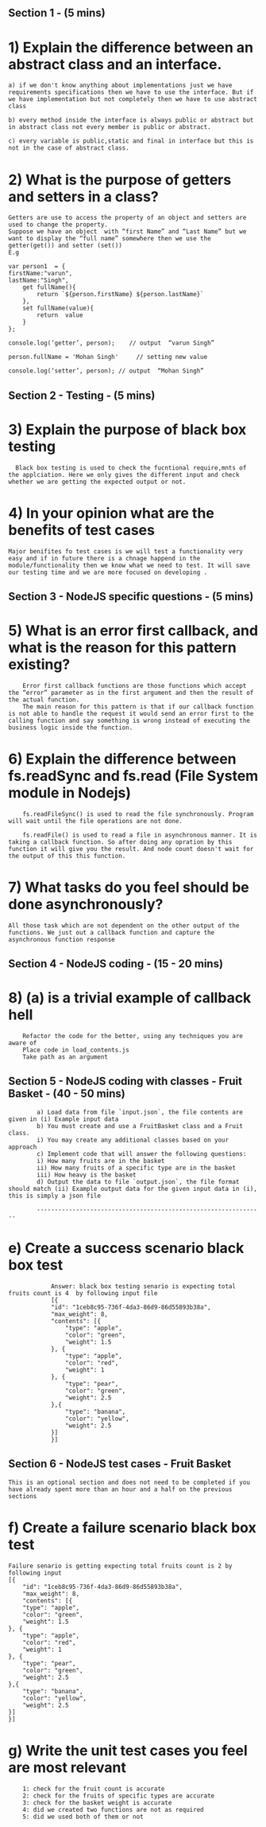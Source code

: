 ## Section 1 - (5 mins)
# 1) Explain the difference between an abstract class and an interface.
 
    a) if we don't know anything about implementations just we have requirements specifications then we have to use the interface. But if we have implementation but not completely then we have to use abstract class
	
    b) every method inside the interface is always public or abstract but in abstract class not every member is public or abstract.
	
    c) every variable is public,static and final in interface but this is not in the case of abstract class.

# 2) What is the purpose of getters and setters in a class?

	Getters are use to access the property of an object and setters are used to change the property. 
	Suppose we have an object  with “first Name” and “Last Name” but we want to display the “full name” somewhere then we use the getter(get()) and setter (set())  
    E.g 

    var person1  = {
    firstName:"varun",
    lastName:"Singh",
        get fullName(){
            return `${person.firstName} ${person.lastName}`
        },
        set fullName(value){
            return  value  
        }
    };

    console.log(‘getter’, person);    // output  “varun Singh”

    person.fullName = 'Mohan Singh'     // setting new value

    console.log(‘setter’, person); // output  “Mohan Singh”


	
## Section 2 - Testing - (5 mins)

# 3) Explain the purpose of black box testing
	 
      Black box testing is used to check the fucntional require,mnts of the applciation. Here we only gives the different input and check whether we are getting the expected output or not. 

# 4) In your opinion what are the benefits of test cases
	
	Major benifites fo test cases is we will test a functionality very easy and if in future there is a chnage happend in the module/functionality then we know what we need to test. It will save our testing time and we are more focused on developing . 

## Section 3 - NodeJS specific questions - (5 mins)
   # 5) What is an error first callback, and what is the reason for this pattern existing?
	
        Error first callback functions are those functions which accept the “error” parameter as in the first argument and then the result of the actual function. 
        The main reason for this pattern is that if our callback function is not able to handle the request it would send an error first to the calling function and say something is wrong instead of executing the business logic inside the function. 


   # 6) Explain the difference between fs.readSync and fs.read (File System module in Nodejs)
        
        fs.readFileSync() is used to read the file synchronously. Program will wait until the file operations are not done. 

        fs.readFile() is used to read a file in asynchronous manner. It is taking a callback function. So after doing any opration by this function it will give you the result. And node count doesn't wait for the output of this this function.  
   # 7) What tasks do you feel should be done asynchronously?

	All those task which are not dependent on the other output of the functions. We just out a callback function and capture the asynchronous function response

## Section 4 - NodeJS coding - (15 - 20 mins)

   # 8) (a) is a trivial example of callback hell
        Refactor the code for the better, using any techniques you are aware of
        Place code in load_contents.js
        Take path as an argument

## Section 5 - NodeJS coding with classes - Fruit Basket - (40 - 50 mins)
            a) Load data from file `input.json`, the file contents are given in (i) Example input data
            b) You must create and use a FruitBasket class and a Fruit class.
            i) You may create any additional classes based on your approach 
            c) Implement code that will answer the following questions:
            i) How many fruits are in the basket
            ii) How many fruits of a specific type are in the basket
            iii) How heavy is the basket
            d) Output the data to file `output.json`, the file format should match (ii) Example output data for the given input data in (i), this is simply a json file
            
            ----------------------------------------------------------------
   # e) Create a success scenario black box test
      
                Answer: black box testing senario is expecting total fruits count is 4  by following input file
                [{
                "id": "1ceb8c95-736f-4da3-86d9-86d55893b38a",
                "max_weight": 8,
                "contents": [{
                    "type": "apple",
                    "color": "green",
                    "weight": 1.5
                }, {
                    "type": "apple",
                    "color": "red",
                    "weight": 1
                }, {
                    "type": "pear",
                    "color": "green",
                    "weight": 2.5
                },{
                    "type": "banana",
                    "color": "yellow",
                    "weight": 2.5
                }]
                }]



      


## Section 6 - NodeJS test cases - Fruit Basket 
    This is an optional section and does not need to be completed if you have already spent more than an hour and a half on the previous sections

   # f) Create a failure scenario black box test
    Failure senario is getting expecting total fruits count is 2 by following input 
    [{
        "id": "1ceb8c95-736f-4da3-86d9-86d55893b38a",
        "max_weight": 8,
        "contents": [{
        "type": "apple",
        "color": "green",
        "weight": 1.5
    }, {
        "type": "apple",
        "color": "red",
        "weight": 1
    }, {
        "type": "pear",
        "color": "green",
        "weight": 2.5
    },{
        "type": "banana",
        "color": "yellow",
        "weight": 2.5
    }]
    }]


   # g) Write the unit test cases you feel are most relevant
    
        1: check for the fruit count is accurate
        2: check for the fruits of specific types are accurate
        3: check for the basket weight is accurate
        4: did we created two functions are not as required
        5: did we used both of them or not

